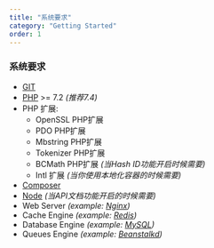 ```yaml
---
title: "系统要求"
category: "Getting Started"
order: 1
---
```


### 系统要求

* [GIT](https://git-scm.com/downloads)
* [PHP](php.net) >= 7.2 *(推荐7.4)*
* PHP 扩展:
   * OpenSSL PHP扩展
   * PDO PHP扩展
   * Mbstring PHP扩展
   * Tokenizer PHP扩展
   * BCMath PHP扩展 *(当Hash ID功能开启时候需要)*
   * Intl 扩展 *(当你使用本地化容器的时候需要)*
* [Composer](https://getcomposer.org/download/)
* [Node](https://nodejs.org/en/) *(当API文档功能开启的时候需要)*
* Web Server *(example: [Nginx](https://www.nginx.com/))*
* Cache Engine *(example: [Redis](http://redis.io))*
* Database Engine *(example: [MySQL](https://www.mysql.com/))*
* Queues Engine *(example: [Beanstalkd](https://beanstalkd.github.io/))*
